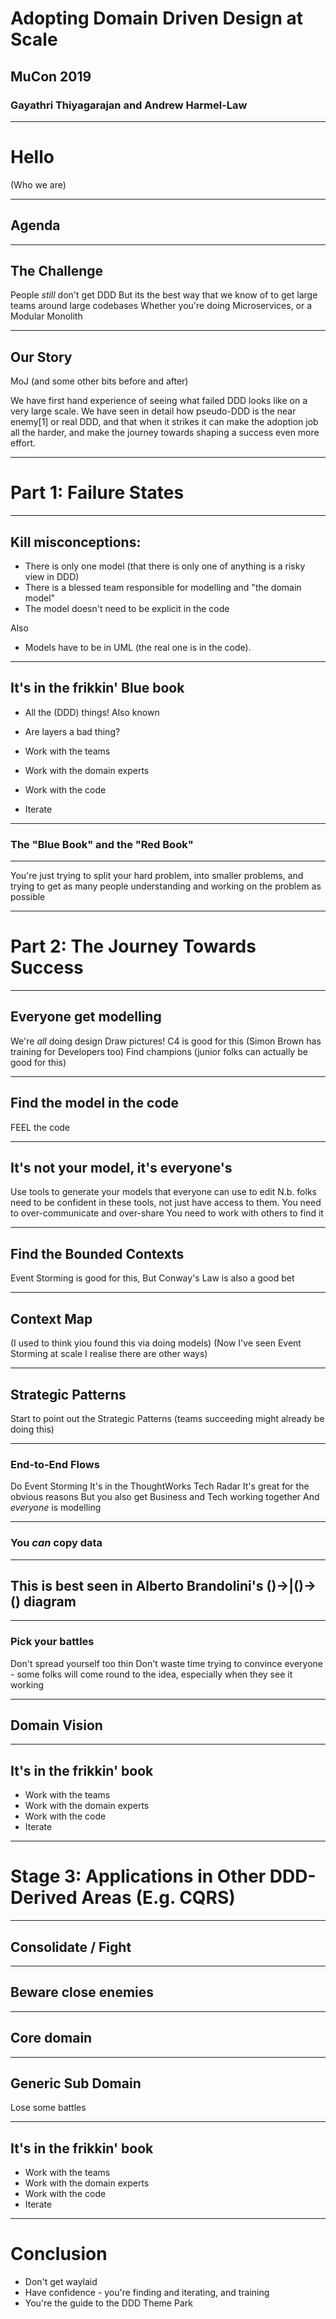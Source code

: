 # Adopting Domain Driven Design at Scale
## MuCon 2019
### Gayathri Thiyagarajan and Andrew Harmel-Law

---

# Hello
(Who we are)

---

## Agenda

---

## The Challenge

People _still_ don't get DDD
But its the best way that we know of to get large teams around large codebases
Whether you're doing Microservices, or a Modular Monolith

---

## Our Story

MoJ (and some other bits before and after)

We have first hand experience of seeing what failed DDD looks like on a very large scale. We have seen in detail how pseudo-DDD is the near enemy[1] or real DDD, and that when it strikes it can make the adoption job all the harder, and make the journey towards shaping a success even more effort.

---

# Part 1: Failure States

---

## Kill misconceptions:
* There is only one model (that there is only one of anything is a risky view in DDD)
* There is a blessed team responsible for modelling and "the domain model"
* The model doesn't need to be explicit in the code

Also
* Models have to be in UML (the real one is in the code).

---


## It's in the frikkin' Blue book

* All the (DDD) things! Also known
* Are layers a bad thing?

* Work with the teams
* Work with the domain experts
* Work with the code
* Iterate

---

### The "Blue Book" and the "Red Book"

---

You're just trying to split your hard problem, into smaller problems, 
and trying to get as many people understanding and working on the problem as possible

---

# Part 2: The Journey Towards Success

---

## Everyone get modelling

We're _all_ doing design
Draw pictures!
C4 is good for this (Simon Brown has training for Developers too)
Find champions (junior folks can actually be good for this)

---

## Find the model in the code

FEEL the code

---

## It's not your model, it's everyone's

Use tools to generate your models that everyone can use to edit
N.b. folks need to be confident in these tools, not just have access to them.
You need to over-communicate and over-share
You need to work with others to find it

---

## Find the Bounded Contexts

Event Storming is good for this, 
But Conway's Law is also a good bet

---

## Context Map

(I used to think yiou found this via doing models)
(Now I've seen Event Storming at scale I realise there are other ways)

---

## Strategic Patterns

Start to point out the Strategic Patterns (teams succeeding might already be doing this)

---

### End-to-End Flows

Do Event Storming
It's in the ThoughtWorks Tech Radar
It's great for the obvious reasons
But you also get Business and Tech working together
And _everyone_ is modelling

---

### You _can_ copy data

---

## This is best seen in Alberto Brandolini's ()->|()->() diagram

---

### Pick your battles

Don't spread yourself too thin
Don't waste time trying to convince everyone - some folks will come round to the idea, especially when they see it working

---

## Domain Vision

---

## It's in the frikkin' book

* Work with the teams
* Work with the domain experts
* Work with the code
* Iterate

---

# Stage 3: Applications in Other DDD-Derived Areas (E.g. CQRS)

---

## Consolidate / Fight

---

## Beware close enemies

---

## Core domain

---

## Generic Sub Domain
Lose some battles

---

## It's in the frikkin' book

* Work with the teams
* Work with the domain experts
* Work with the code
* Iterate

---

# Conclusion

* Don't get waylaid
* Have confidence - you're finding and iterating, and training
* You're the guide to the DDD Theme Park
